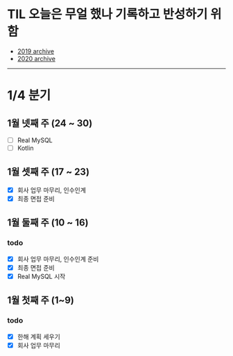 # TIL 오늘은 무얼 했나 기록하고 반성하기 위함
- [2019 archive](https://github.com/nokchax/TIL/blob/master/archive/2019.md)
- [2020 archive](https://github.com/nokchax/TIL/blob/master/archive/2020.md)

---
# 1/4 분기

## 1월 넷째 주 (24 ~ 30)
- [ ] Real MySQL
- [ ] Kotlin

## 1월 셋째 주 (17 ~ 23)
- [x] 회사 업무 마무리, 인수인계
- [x] 최종 면접 준비

## 1월 둘째 주 (10 ~ 16)
### todo
- [x] 회사 업무 마무리, 인수인계 준비
- [x] 최종 면접 준비
- [x] Real MySQL 시작

## 1월 첫째 주 (1~9)
### todo
- [x] 한해 계획 세우기
- [x] 회사 업무 마무리
